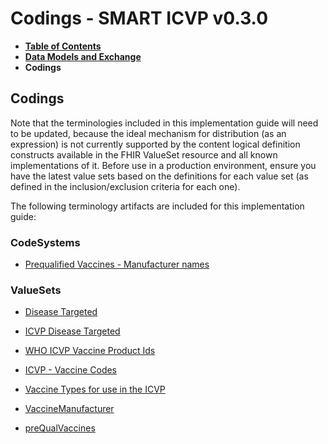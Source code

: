 # Codings - SMART ICVP v0.3.0

* [**Table of Contents**](toc.md)
* [**Data Models and Exchange**](data-models-and-exchange.md)
* **Codings**

## Codings

Note that the terminologies included in this implementation guide will need to be updated, because the ideal mechanism for distribution (as an expression) is not currently supported by the content logical definition constructs available in the FHIR ValueSet resource and all known implementations of it. Before use in a production environment, ensure you have the latest value sets based on the definitions for each value set (as defined in the inclusion/exclusion criteria for each one).

The following terminology artifacts are included for this implementation guide:

### CodeSystems

* [Prequalified Vaccines - Manufacturer names](CodeSystem-VaccineManufacturer.md)

### ValueSets

* [Disease Targeted](ValueSet-DiseaseTargeted.md)

* [ICVP Disease Targeted](ValueSet-ICVPDiseaseTargeted.md)

* [WHO ICVP Vaccine Product Ids](ValueSet-ICVPProductIds.md)

* [ICVP - Vaccine Codes](ValueSet-ICVPVaccineCodes.md)

* [Vaccine Types for use in the ICVP](ValueSet-ICVPVaccineType.md)

* [VaccineManufacturer](ValueSet-VaccineManufacturer.md)

* [preQualVaccines](ValueSet-preQualVaccines.md)

